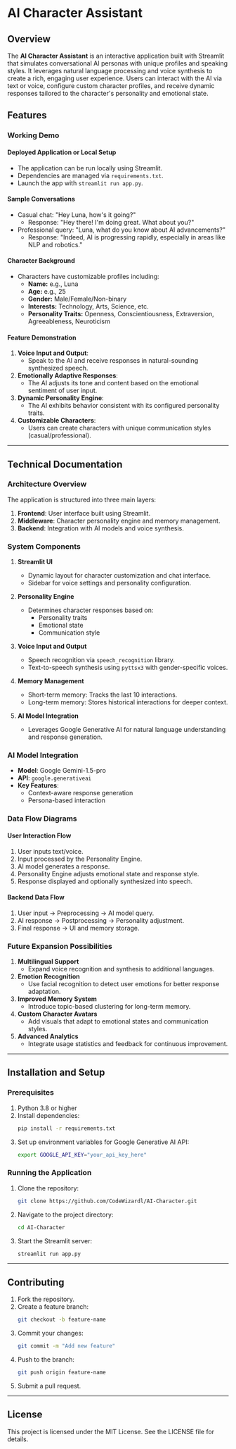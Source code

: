 # AI Character Assistant

## Overview

The **AI Character Assistant** is an interactive application built with Streamlit that simulates conversational AI personas with unique profiles and speaking styles. It leverages natural language processing and voice synthesis to create a rich, engaging user experience. Users can interact with the AI via text or voice, configure custom character profiles, and receive dynamic responses tailored to the character's personality and emotional state.

## Features

### Working Demo

#### Deployed Application or Local Setup
- The application can be run locally using Streamlit.
- Dependencies are managed via `requirements.txt`.
- Launch the app with `streamlit run app.py`.

#### Sample Conversations
- Casual chat: "Hey Luna, how's it going?"
  - Response: "Hey there! I'm doing great. What about you?"
- Professional query: "Luna, what do you know about AI advancements?"
  - Response: "Indeed, AI is progressing rapidly, especially in areas like NLP and robotics."

#### Character Background
- Characters have customizable profiles including:
  - **Name:** e.g., Luna
  - **Age:** e.g., 25
  - **Gender:** Male/Female/Non-binary
  - **Interests:** Technology, Arts, Science, etc.
  - **Personality Traits:** Openness, Conscientiousness, Extraversion, Agreeableness, Neuroticism

#### Feature Demonstration
1. **Voice Input and Output**:
   - Speak to the AI and receive responses in natural-sounding synthesized speech.
2. **Emotionally Adaptive Responses**:
   - The AI adjusts its tone and content based on the emotional sentiment of user input.
3. **Dynamic Personality Engine**:
   - The AI exhibits behavior consistent with its configured personality traits.
4. **Customizable Characters**:
   - Users can create characters with unique communication styles (casual/professional).

---

## Technical Documentation

### Architecture Overview
The application is structured into three main layers:
1. **Frontend**: User interface built using Streamlit.
2. **Middleware**: Character personality engine and memory management.
3. **Backend**: Integration with AI models and voice synthesis.

### System Components
1. **Streamlit UI**
   - Dynamic layout for character customization and chat interface.
   - Sidebar for voice settings and personality configuration.

2. **Personality Engine**
   - Determines character responses based on:
     - Personality traits
     - Emotional state
     - Communication style

3. **Voice Input and Output**
   - Speech recognition via `speech_recognition` library.
   - Text-to-speech synthesis using `pyttsx3` with gender-specific voices.

4. **Memory Management**
   - Short-term memory: Tracks the last 10 interactions.
   - Long-term memory: Stores historical interactions for deeper context.

5. **AI Model Integration**
   - Leverages Google Generative AI for natural language understanding and response generation.

### AI Model Integration
- **Model**: Google Gemini-1.5-pro
- **API**: `google.generativeai`
- **Key Features**:
  - Context-aware response generation
  - Persona-based interaction

### Data Flow Diagrams
#### User Interaction Flow
1. User inputs text/voice.
2. Input processed by the Personality Engine.
3. AI model generates a response.
4. Personality Engine adjusts emotional state and response style.
5. Response displayed and optionally synthesized into speech.

#### Backend Data Flow
1. User input -> Preprocessing -> AI model query.
2. AI response -> Postprocessing -> Personality adjustment.
3. Final response -> UI and memory storage.

### Future Expansion Possibilities
1. **Multilingual Support**
   - Expand voice recognition and synthesis to additional languages.
2. **Emotion Recognition**
   - Use facial recognition to detect user emotions for better response adaptation.
3. **Improved Memory System**
   - Introduce topic-based clustering for long-term memory.
4. **Custom Character Avatars**
   - Add visuals that adapt to emotional states and communication styles.
5. **Advanced Analytics**
   - Integrate usage statistics and feedback for continuous improvement.

---

## Installation and Setup

### Prerequisites
1. Python 3.8 or higher
2. Install dependencies:
   ```bash
   pip install -r requirements.txt
   ```
3. Set up environment variables for Google Generative AI API:
   ```bash
   export GOOGLE_API_KEY="your_api_key_here"
   ```

### Running the Application
1. Clone the repository:
   ```bash
   git clone https://github.com/CodeWizardl/AI-Character.git
   ```
2. Navigate to the project directory:
   ```bash
   cd AI-Character
   ```
3. Start the Streamlit server:
   ```bash
   streamlit run app.py
   ```

---

## Contributing
1. Fork the repository.
2. Create a feature branch:
   ```bash
   git checkout -b feature-name
   ```
3. Commit your changes:
   ```bash
   git commit -m "Add new feature"
   ```
4. Push to the branch:
   ```bash
   git push origin feature-name
   ```
5. Submit a pull request.

---

## License
This project is licensed under the MIT License. See the LICENSE file for details.

